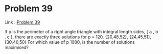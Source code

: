 Problem 39
=======

Link : [Problem 39](http://projecteuler.net/problem=39 "Problem 39")
 
 If  p  is the perimeter of a right angle triangle with integral length sides, { a , b , c }, there are exactly three solutions for  p  = 120. 
 {20,48,52}, {24,45,51}, {30,40,50} 
 For which value of  p    1000, is the number of solutions maximised? 

  
